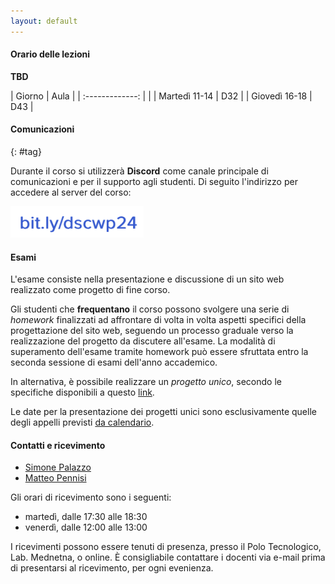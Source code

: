 ```yaml
---
layout: default
---
```


#### Orario delle lezioni

**TBD**

| Giorno          | Aula |
| :-------------: |      |
| Martedì 11-14   |  D32  |
| Giovedì 16-18   |  D43  |

#### Comunicazioni
{: #tag}

Durante il corso si utilizzerà **Discord** come canale principale di comunicazioni e per il supporto agli studenti.
Di seguito l'indirizzo per accedere al server del corso:

<img src='imgs/discord.png' height='50'>

#### Esami

L'esame consiste nella presentazione e discussione di un sito web realizzato come progetto di fine corso.

Gli studenti che **frequentano** il corso possono svolgere una serie di *homework* finalizzati ad affrontare di volta in volta aspetti specifici della progettazione del sito web,
seguendo un processo graduale verso la realizzazione del progetto da discutere all'esame.
La modalità di superamento dell'esame tramite homework può essere sfruttata entro la seconda sessione di esami dell'anno accademico.

In alternativa, è possibile realizzare un *progetto unico*, secondo le specifiche disponibili a questo
[link](https://studentiunict-my.sharepoint.com/:b:/g/personal/simone_palazzo_unict_it/ETJoInIWX_JNiA6P2ek4GYoBRQ5kobsyKxFnVqJb1vK3mA?e=f0xJQ6).

Le date per la presentazione dei progetti unici sono esclusivamente quelle degli appelli previsti
[da calendario](https://www.dieei.unict.it/sites/default/files/files/CalendarioEsami_L8INF_2023-2024_v2.pdf).

#### Contatti e ricevimento

- [Simone Palazzo](mailto:simone.palazzo@unict.it)
- [Matteo Pennisi](mailto:matteo.pennisi@phd.unict.it)

Gli orari di ricevimento sono i seguenti:
- martedì, dalle 17:30 alle 18:30
- venerdì, dalle 12:00 alle 13:00

I ricevimenti possono essere tenuti di presenza, presso il Polo Tecnologico, Lab. Mednetna, o online.
È consigliabile contattare i docenti via e-mail prima di presentarsi al ricevimento, per ogni evenienza.

